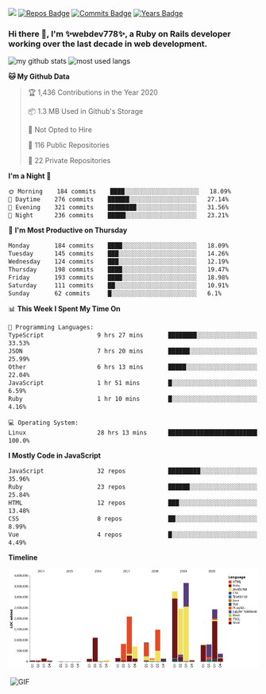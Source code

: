 ![](https://visitor-badge.glitch.me/badge?page_id=webdev778.webdev778)
[![Repos Badge](https://badges.pufler.dev/repos/webdev778)](https://badges.pufler.dev)
[![Commits Badge](https://badges.pufler.dev/commits/monthly/webdev778)](https://badges.pufler.dev)
[![Years Badge](https://badges.pufler.dev/years/webdev778)](https://badges.pufler.dev)
### Hi there 👋, I'm ✨webdev778✨, a Ruby on Rails developer working over the last decade in web development.


![my github stats](https://github-readme-stats.vercel.app/api?username=webdev778&show_icons=true&theme=tokyonight&line_height=27)
![most used langs](https://github-readme-stats.vercel.app/api/top-langs/?username=webdev778&hide=css,html&theme=tokyonight)

<!--START_SECTION:waka-->
**🐱 My Github Data** 

> 🏆 1,436 Contributions in the Year 2020
 > 
> 📦 1.3 MB Used in Github's Storage 
 > 
> 🚫 Not Opted to Hire
 > 
> 📜 116 Public Repositories 
 > 
> 🔑 22 Private Repositories  

**I'm a Night 🦉** 

```text
🌞 Morning    184 commits    ████░░░░░░░░░░░░░░░░░░░░░   18.09% 
🌆 Daytime    276 commits    ██████░░░░░░░░░░░░░░░░░░░   27.14% 
🌃 Evening    321 commits    ████████░░░░░░░░░░░░░░░░░   31.56% 
🌙 Night      236 commits    █████░░░░░░░░░░░░░░░░░░░░   23.21%

```
📅 **I'm Most Productive on Thursday** 

```text
Monday       184 commits    ████░░░░░░░░░░░░░░░░░░░░░   18.09% 
Tuesday      145 commits    ███░░░░░░░░░░░░░░░░░░░░░░   14.26% 
Wednesday    124 commits    ███░░░░░░░░░░░░░░░░░░░░░░   12.19% 
Thursday     198 commits    ████░░░░░░░░░░░░░░░░░░░░░   19.47% 
Friday       193 commits    ████░░░░░░░░░░░░░░░░░░░░░   18.98% 
Saturday     111 commits    ██░░░░░░░░░░░░░░░░░░░░░░░   10.91% 
Sunday       62 commits     █░░░░░░░░░░░░░░░░░░░░░░░░   6.1%

```


📊 **This Week I Spent My Time On** 

```text
💬 Programming Languages: 
TypeScript               9 hrs 27 mins       ████████░░░░░░░░░░░░░░░░░   33.53% 
JSON                     7 hrs 20 mins       ██████░░░░░░░░░░░░░░░░░░░   25.99% 
Other                    6 hrs 13 mins       █████░░░░░░░░░░░░░░░░░░░░   22.04% 
JavaScript               1 hr 51 mins        █░░░░░░░░░░░░░░░░░░░░░░░░   6.59% 
Ruby                     1 hr 10 mins        █░░░░░░░░░░░░░░░░░░░░░░░░   4.16%

💻 Operating System: 
Linux                    28 hrs 13 mins      █████████████████████████   100.0%

```

**I Mostly Code in JavaScript** 

```text
JavaScript               32 repos            █████████░░░░░░░░░░░░░░░░   35.96% 
Ruby                     23 repos            ██████░░░░░░░░░░░░░░░░░░░   25.84% 
HTML                     12 repos            ███░░░░░░░░░░░░░░░░░░░░░░   13.48% 
CSS                      8 repos             ██░░░░░░░░░░░░░░░░░░░░░░░   8.99% 
Vue                      4 repos             █░░░░░░░░░░░░░░░░░░░░░░░░   4.49%

```


**Timeline**

![Chart not found](https://raw.githubusercontent.com/webdev778/webdev778/master/charts/bar_graph.png) 


<!--END_SECTION:waka-->

<img align="right" alt="GIF" src="https://github.com/webdev778/webdev778/blob/main/code.gif?raw=true" width="500" height="320" />

<!--
**webdev778/webdev778** is a ✨ _special_ ✨ repository because its `README.md` (this file) appears on your GitHub profile.

Here are some ideas to get you started:

- 🔭 I’m currently working on ...
- 🌱 I’m currently learning ...
- 👯 I’m looking to collaborate on ...
- 🤔 I’m looking for help with ...
- 💬 Ask me about ...
- 📫 How to reach me: ...
- 😄 Pronouns: ...
- ⚡ Fun fact: ...
-->
